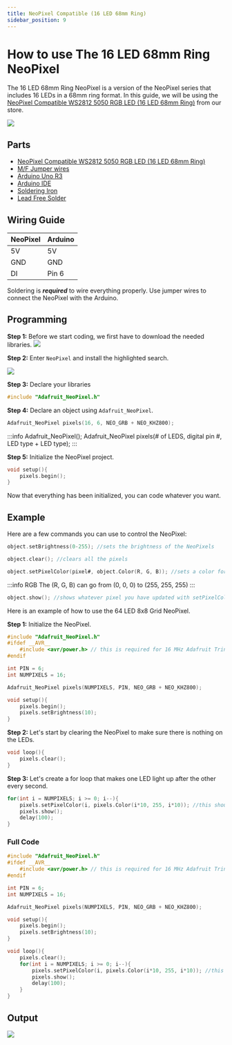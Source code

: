 ```yaml
---
title: NeoPixel Compatible (16 LED 68mm Ring)
sidebar_position: 9
---
```


# How to use The 16 LED 68mm Ring NeoPixel

The 16 LED 68mm Ring NeoPixel is a version of the NeoPixel series that includes 16 LEDs in a 68mm ring format. In this guide, we will be using the [NeoPixel Compatible WS2812 5050 RGB LED (16 LED 68mm Ring)](https://www.canadarobotix.com/products/2738) from our store.

![](/img/docs/product_guide/2738_01.png)

## Parts
* [NeoPixel Compatible WS2812 5050 RGB LED (16 LED 68mm Ring)](https://www.canadarobotix.com/products/2738)
* [M/F Jumper wires](https://www.canadarobotix.com/collections/cables-wires-and-connectors/products/1162)
* [Arduino Uno R3](https://www.canadarobotix.com/products/60)
* [Arduino IDE](https://www.arduino.cc/en/software)
* [Soldering Iron](https://www.canadarobotix.com/products/2852)
* [Lead Free Solder](https://www.canadarobotix.com/products/964)

## Wiring Guide
|NeoPixel|Arduino|
|---|---|
|5V|5V|
|GND|GND|
|DI|Pin 6|

Soldering is **_required_** to wire everything properly. Use jumper wires to connect the NeoPixel with the Arduino.

## Programming

**Step 1:** Before we start coding, we first have to download the needed libraries.
![](/img/docs/product_guide/2737_01.png)

**Step 2:** Enter `NeoPixel` and install the highlighted search.

![](/img/docs/product_guide/2631_03.png)

**Step 3:** Declare your libraries

```c
#include "Adafruit_NeoPixel.h"
```

**Step 4:** Declare an object using `Adafruit_NeoPixel`.

```c
Adafruit_NeoPixel pixels(16, 6, NEO_GRB + NEO_KHZ800);
```

:::info Adafruit_NeoPixel();
Adafruit_NeoPixel pixels(# of LEDS, digital pin #, LED type + LED type);
:::

**Step 5:** Initialize the NeoPixel project.

```c
void setup(){
    pixels.begin();
}
```

Now that everything has been initialized, you can code whatever you want.

## Example

Here are a few commands you can use to control the NeoPixel:

```c
object.setBrightness(0-255); //sets the brightness of the NeoPixels
```

```c
object.clear(); //clears all the pixels
```

```c
object.setPixelColor(pixel#, object.Color(R, G, B)); //sets a color for a specific pixel
```
:::info RGB
The (R, G, B) can go from (0, 0, 0) to (255, 255, 255)
:::

```c
object.show(); //shows whatever pixel you have updated with setPixelColor
```

Here is an example of how to use the 64 LED 8x8 Grid NeoPixel.

**Step 1:** Initialize the NeoPixel.

```c
#include "Adafruit_NeoPixel.h"
#ifdef __AVR__
    #include <avr/power.h> // this is required for 16 MHz Adafruit Trinket
#endif

int PIN = 6;
int NUMPIXELS = 16;

Adafruit_NeoPixel pixels(NUMPIXELS, PIN, NEO_GRB + NEO_KHZ800);

void setup(){
    pixels.begin();
    pixels.setBrightness(10);
}
```

**Step 2:** Let's start by clearing the NeoPixel to make sure there is nothing on the LEDs.

```c
void loop(){
    pixels.clear();
}
```

**Step 3:** Let's create a for loop that makes one LED light up after the other every second.

```c
for(int i = NUMPIXELS; i >= 0; i--){
    pixels.setPixelColor(i, pixels.Color(i*10, 255, i*10)); //this should cause a light blue color to slowly turn light green
    pixels.show();
    delay(100);
}
```

### Full Code

```c
#include "Adafruit_NeoPixel.h"
#ifdef __AVR__
    #include <avr/power.h> // this is required for 16 MHz Adafruit Trinket
#endif

int PIN = 6;
int NUMPIXELS = 16;

Adafruit_NeoPixel pixels(NUMPIXELS, PIN, NEO_GRB + NEO_KHZ800);

void setup(){
    pixels.begin();
    pixels.setBrightness(10);
}

void loop(){
    pixels.clear();
    for(int i = NUMPIXELS; i >= 0; i--){
        pixels.setPixelColor(i, pixels.Color(i*10, 255, i*10)); //this should cause a light blue color to slowly turn light green
        pixels.show();
        delay(100);
    }
}
```

## Output

![](/img/docs/product_guide/2738_01.gif)
